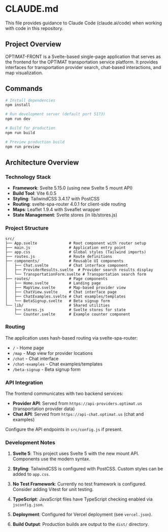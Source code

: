 # CLAUDE.md

This file provides guidance to Claude Code (claude.ai/code) when working with code in this repository.

## Project Overview

OPTIMAT-FRONT is a Svelte-based single-page application that serves as the frontend for the OPTIMAT transportation service platform. It provides interfaces for transportation provider search, chat-based interactions, and map visualization.

## Commands

```bash
# Install dependencies
npm install

# Run development server (default port 5173)
npm run dev

# Build for production
npm run build

# Preview production build
npm run preview
```

## Architecture Overview

### Technology Stack
- **Framework**: Svelte 5.15.0 (using new Svelte 5 mount API)
- **Build Tool**: Vite 6.0.5
- **Styling**: TailwindCSS 3.4.17 with PostCSS
- **Routing**: svelte-spa-router 4.0.1 for client-side routing
- **Maps**: Leaflet 1.9.4 with Sveaflet wrapper
- **State Management**: Svelte stores (in lib/stores.js)

### Project Structure
```
src/
├── App.svelte              # Root component with router setup
├── main.js                 # Application entry point
├── app.css                 # Global styles (Tailwind imports)
├── routes.js               # Route definitions
├── components/             # Reusable UI components
│   ├── Chat.svelte         # Chat interface component
│   ├── ProviderResults.svelte  # Provider search results display
│   └── TransportationForm.svelte # Transportation search form
├── routes/                 # Page components
│   ├── Home.svelte         # Landing page
│   ├── MapView.svelte      # Map-based provider view
│   ├── ChatView.svelte     # Chat interface page
│   ├── ChatExamples.svelte # Chat examples/templates
│   └── BetaSignup.svelte   # Beta signup form
└── lib/                    # Shared utilities
    ├── stores.js           # Svelte stores for state
    └── Counter.svelte      # Example counter component
```

### Routing

The application uses hash-based routing via svelte-spa-router:

- `/` - Home page
- `/map` - Map view for provider locations
- `/chat` - Chat interface
- `/chat-examples` - Chat examples/templates
- `/beta-signup` - Beta signup form

### API Integration

The frontend communicates with two backend services:
- **Provider API**: Served from `https://api-providers.optimat.us` (transportation provider data)
- **Chat API**: Served from `https://api-chat.optimat.us` (chat and examples)

Configure the API endpoints in `src/config.js` if present.

### Development Notes

1. **Svelte 5**: This project uses Svelte 5 with the new mount API. Components use the modern syntax.

2. **Styling**: TailwindCSS is configured with PostCSS. Custom styles can be added to `app.css`.

3. **No Test Framework**: Currently no test framework is configured. Consider adding Vitest for unit testing.

4. **TypeScript**: JavaScript files have TypeScript checking enabled via `jsconfig.json`.

5. **Deployment**: Configured for Vercel deployment (see `vercel.json`).

6. **Build Output**: Production builds are output to the `dist/` directory.
